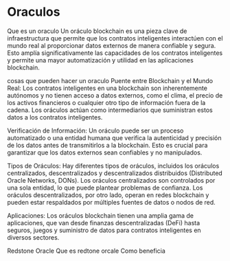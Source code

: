 # Oraculos
Que es un oraculo
Un oráculo blockchain es una pieza clave de infraestructura que permite que los contratos inteligentes interactúen con el mundo real al proporcionar datos externos de manera confiable y segura. Esto amplía significativamente las capacidades de los contratos inteligentes y permite una mayor automatización y utilidad en las aplicaciones blockchain.

 cosas que pueden hacer un oraculo 
 Puente entre Blockchain y el Mundo Real: Los contratos inteligentes en una blockchain son inherentemente autónomos y no tienen acceso a datos externos, como el clima, el precio de los activos financieros o cualquier otro tipo de información fuera de la cadena. Los oráculos actúan como intermediarios que suministran estos datos a los contratos inteligentes.

Verificación de Información: Un oráculo puede ser un proceso automatizado o una entidad humana que verifica la autenticidad y precisión de los datos antes de transmitirlos a la blockchain. Esto es crucial para garantizar que los datos externos sean confiables y no manipulados.

Tipos de Oráculos: Hay diferentes tipos de oráculos, incluidos los oráculos centralizados, descentralizados y descentralizados distribuidos (Distributed Oracle Networks, DONs). Los oráculos centralizados son controlados por una sola entidad, lo que puede plantear problemas de confianza. Los oráculos descentralizados, por otro lado, operan en redes blockchain y pueden estar respaldados por múltiples fuentes de datos o nodos de red.

Aplicaciones: Los oráculos blockchain tienen una amplia gama de aplicaciones, que van desde finanzas descentralizadas (DeFi) hasta seguros, juegos y suministro de datos para contratos inteligentes en diversos sectores.

Redstone Oracle
Que es redtone orcale
Como beneficia
